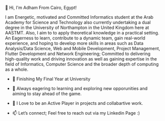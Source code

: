 👋 Hi, I'm Adham From Cairo, Egypt!

I am Energetic, motivated and Committed Informatics student at the Arab Academy for Science and Technology also currently undertaking a dual degree in the University of Northampton in the United Kingdom here at AASTMT. Also, I aim to to apply theoretical knowledge in a practical setting. An Eagerness to learn, contribute to a dynamic team, gain real-world experience, and hoping to develop more skills in areas such as Data Analysis/Data Science, Web and Mobile Development, Project Management, Flutter Development and Network Engineering;
Committed to delivering high-quality work and driving innovation as well as gaining expertise in the field of Informatics, Computer Science and the broader depth of computing as a whole.


- 🔭 Finishing My Final Year at University

- 🌱 Always eagering to learning and exploring new opporunities and aiming to stay ahead of the game.

- 🚀 I Love to be an Active Player in projects and collabartive work. 

- 📫 Let’s connect; Feel free to reach out via my Linkedin Page :)
